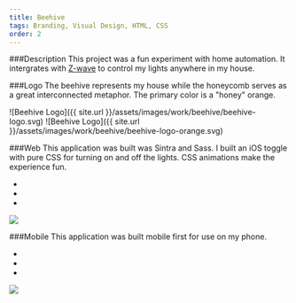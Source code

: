 ```yaml
---
title: Beehive
tags: Branding, Visual Design, HTML, CSS
order: 2
---
```


###Description
This project was a fun experiment with home automation. It intergrates with [Z-wave](http://www.z-wave.com) to control my lights anywhere in my house.

###Logo
The beehive represents my house while the honeycomb serves as a great interconnected metaphor. The primary color is a "honey" orange.

![Beehive Logo]({{ site.url }}/assets/images/work/beehive/beehive-logo.svg)
![Beehive Logo]({{ site.url }}/assets/images/work/beehive/beehive-logo-orange.svg)

###Web
This application was built was Sintra and Sass. I built an iOS toggle with pure CSS for turning on and off the lights. CSS animations make the experience fun.

<div class="chrome">
  <div class="chrome__header">
    <ul class="spotlights">
      <li class="spotlights__item"></li>
      <li class="spotlights__item"></li>
      <li class="spotlights__item"></li>
    </ul>
  </div>
  <div class="chrome__inner">
    <img src="{{ site.url }}/assets/images/work/beehive/beehive-desktop.png">
  </div>
</div>

###Mobile
This application was built mobile first for use on my phone.

<div class="chrome chrome--mobile">
  <div class="chrome__header">
    <ul class="spotlights">
      <li class="spotlights__item"></li>
      <li class="spotlights__item"></li>
      <li class="spotlights__item"></li>
    </ul>
  </div>
  <div class="chrome__inner">
    <img src="{{ site.url }}/assets/images/work/beehive/beehive-mobile.png">
  </div>
</div>
